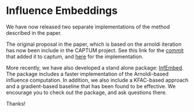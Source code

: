 # Influence Embeddings

We have now released two separate implementations of the method described in the paper. 

The original proposal in the paper, which is based on the arnoldi iteration has now been include in the CAPTUM project. See this link for the [commit](https://github.com/pytorch/captum/pull/1187) that added it to captum, and [here](https://github.com/pytorch/captum/blob/master/captum/influence/_core/arnoldi_influence_function.py) for the implementation. 

More recently, we have also developed a stand alone package: [InfEmbed](https://github.com/guidelabs/infembed). The package includes a faster implementation of the Arnoldi-based influence computation. In addition, we also include a KFAC-based approach and a gradient-based baseline that has been found to be effective. We encourage you to check out the package, and ask questions there.

Thanks!